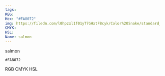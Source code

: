 ```yaml
---
tags:
RBG:
Hex: "#FA8072"
img: https://filedn.com/l0hpzxl1f01yT7GHxtF8cyk/Color%20Snake/standard_csv_to_svg/FA8072.svg
CMYK:
HSL:
Name: salmon
---
```

salmon
```palette
#FA8072
```
RGB
CMYK
HSL